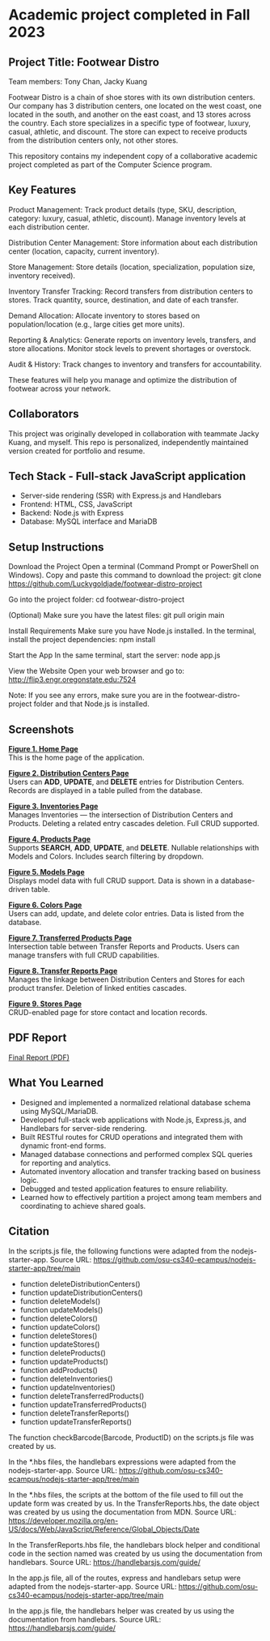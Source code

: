 # Academic project completed in Fall 2023

## Project Title: Footwear Distro
Team members: Tony Chan, Jacky Kuang

Footwear Distro is a chain of shoe stores with its own distribution centers. Our company has 3 distribution centers,
one located on the west coast, one located in the south, and another on the east coast, and 13 stores across the country.
Each store specializes in a specific type of footwear, luxury, casual, athletic, and discount. The store can expect
to receive products from the distribution centers only, not other stores.

This repository contains my independent copy of a collaborative academic project completed as part of the
Computer Science program.

## Key Features
Product Management:
Track product details (type, SKU, description, category: luxury, casual, athletic, discount).
Manage inventory levels at each distribution center.

Distribution Center Management:
Store information about each distribution center (location, capacity, current inventory).

Store Management:
Store details (location, specialization, population size, inventory received).

Inventory Transfer Tracking:
Record transfers from distribution centers to stores.
Track quantity, source, destination, and date of each transfer.

Demand Allocation:
Allocate inventory to stores based on population/location (e.g., large cities get more units).

Reporting & Analytics:
Generate reports on inventory levels, transfers, and store allocations.
Monitor stock levels to prevent shortages or overstock.

Audit & History:
Track changes to inventory and transfers for accountability.

These features will help you manage and optimize the distribution of footwear across your network.

## Collaborators
This project was originally developed in collaboration with teammate Jacky Kuang, and myself. This repo is
personalized, independently maintained version created for portfolio and resume.

## Tech Stack - Full-stack JavaScript application
- Server-side rendering (SSR) with Express.js and Handlebars
- Frontend: HTML, CSS, JavaScript
- Backend: Node.js with Express
- Database: MySQL interface and MariaDB

## Setup Instructions
Download the Project
Open a terminal (Command Prompt or PowerShell on Windows).
Copy and paste this command to download the project:
git clone https://github.com/Luckygoldjade/footwear-distro-project

Go into the project folder:
cd footwear-distro-project

(Optional) Make sure you have the latest files:
git pull origin main

Install Requirements
Make sure you have Node.js installed.
In the terminal, install the project dependencies:
npm install

Start the App
In the same terminal, start the server:
node app.js

View the Website
Open your web browser and go to:
http://flip3.engr.oregonstate.edu:7524

Note: If you see any errors, make sure you are in the footwear-distro-project folder and that Node.js is installed.

## Screenshots

**[Figure 1. Home Page](docs/screenshots/1_home_page.jpg)**  
This is the home page of the application.

**[Figure 2. Distribution Centers Page](docs/screenshots/2_distribution_centers_page.jpg)**  
Users can **ADD**, **UPDATE**, and **DELETE** entries for Distribution Centers. Records are displayed in a table pulled from the database.

**[Figure 3. Inventories Page](docs/screenshots/3_inventories_page.jpg)**  
Manages Inventories — the intersection of Distribution Centers and Products. Deleting a related entry cascades deletion. Full CRUD supported.

**[Figure 4. Products Page](docs/screenshots/4_products_page.jpg)**  
Supports **SEARCH**, **ADD**, **UPDATE**, and **DELETE**. Nullable relationships with Models and Colors. Includes search filtering by dropdown.

**[Figure 5. Models Page](docs/screenshots/5_models_page.jpg)**  
Displays model data with full CRUD support. Data is shown in a database-driven table.

**[Figure 6. Colors Page](docs/screenshots/6_colors_page.jpg)**  
Users can add, update, and delete color entries. Data is listed from the database.

**[Figure 7. Transferred Products Page](docs/screenshots/7_transferred_products_page.jpg)**  
Intersection table between Transfer Reports and Products. Users can manage transfers with full CRUD capabilities.

**[Figure 8. Transfer Reports Page](docs/screenshots/8_transfer_reports_page.jpg)**  
Manages the linkage between Distribution Centers and Stores for each product transfer. Deletion of linked entities cascades.

**[Figure 9. Stores Page](docs/screenshots/9_stores_page.jpg)**  
CRUD-enabled page for store contact and location records.

## PDF Report
[Final Report (PDF)](docs/ProjectGroup88_Step6_FINAL.pdf)

## What You Learned
- Designed and implemented a normalized relational database schema using MySQL/MariaDB.
- Developed full-stack web applications with Node.js, Express.js, and Handlebars for server-side rendering.
- Built RESTful routes for CRUD operations and integrated them with dynamic front-end forms.
- Managed database connections and performed complex SQL queries for reporting and analytics.
- Automated inventory allocation and transfer tracking based on business logic.
- Debugged and tested application features to ensure reliability.
- Learned how to effectively partition a project among team members and coordinating to achieve shared goals.

## Citation
In the scripts.js file, the following functions were adapted from the nodejs-starter-app.
Source URL: https://github.com/osu-cs340-ecampus/nodejs-starter-app/tree/main

- function deleteDistributionCenters()
- function updateDistributionCenters()
- function deleteModels()
- function updateModels()
- function deleteColors()
- function updateColors()
- function deleteStores()
- function updateStores()
- function deleteProducts()
- function updateProducts()
- function addProducts()
- function deleteInventories()
- function updateInventories()
- function deleteTransferredProducts()
- function updateTransferredProducts()
- function deleteTransferReports()
- function updateTransferReports()

The function checkBarcode(Barcode, ProductID) on the scripts.js file was created by us.

In the *.hbs files, the handlebars expressions were adapted from the nodejs-starter-app.
Source URL: https://github.com/osu-cs340-ecampus/nodejs-starter-app/tree/main

In the *.hbs files, the scripts at the bottom of the file used to fill out the update
form was created by us. In the TransferReports.hbs, the date object was created by us
using the documentation from MDN.
Source URL: https://developer.mozilla.org/en-US/docs/Web/JavaScript/Reference/Global_Objects/Date

In the TransferReports.hbs file, the handlebars block helper and conditional code
in the section named <!-- browse --> was created by us using the documentation from handlebars.
Source URL: https://handlebarsjs.com/guide/

In the app.js file, all of the routes, express and handlebars setup were adapted from the nodejs-starter-app.
Source URL: https://github.com/osu-cs340-ecampus/nodejs-starter-app/tree/main

In the app.js file, the handlebars helper was created by us using the documentation from handlebars.
Source URL: https://handlebarsjs.com/guide/

